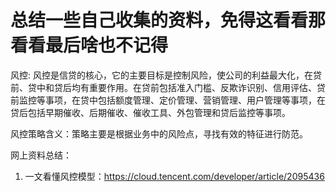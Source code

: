 # 总结一些自己收集的资料，免得这看看那看看最后啥也不记得

风控:
风控是信贷的核心，它的主要目标是控制风险，使公司的利益最大化，在贷前、贷中和贷后均有重要作用。在贷前包括准入门槛、反欺诈识别、信用评估、贷前监控等事项，在贷中包括额度管理、定价管理、营销管理、用户管理等事项，在贷后包括早期催收、后期催收、催收工具、外包管理和贷后监控等事项。

风控策略含义：策略主要是根据业务中的风险点，寻找有效的特征进行防范。


网上资料总结：
1. 一文看懂风控模型：https://cloud.tencent.com/developer/article/2095436
